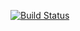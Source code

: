 [![Build Status](https://travis-ci.org/SDVIIG/chessviz.svg?branch=master)](https://travis-ci.org/SDVIIG/chessviz)
